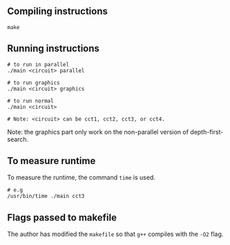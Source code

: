 ## Compiling instructions

```
make
```

## Running instructions

```
# to run in parallel
./main <circuit> parallel

# to run graphics
./main <circuit> graphics

# to run normal
./main <circuit>

# Note: <circuit> can be cct1, cct2, cct3, or cct4.
```

Note: the graphics part only work on the non-parallel version of
      depth-first-search.

## To measure runtime
To measure the runtime, the command `time` is used.

```
# e.g
/usr/bin/time ./main cct3
```

## Flags passed to makefile
The author has modified the `makefile` so that `g++` compiles with the `-O2`
flag.
